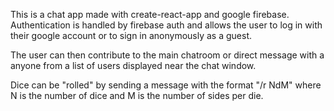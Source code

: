 This is a chat app made with create-react-app and google firebase. Authentication is handled by firebase auth and allows the user to log in with their google account or to sign in anonymously as a guest.

The user can then contribute to the main chatroom or direct message with a anyone from a list of users displayed near the chat window.

Dice can be "rolled" by sending a message with the format "/r NdM" where N is the number of dice and M is the number of sides per die.
